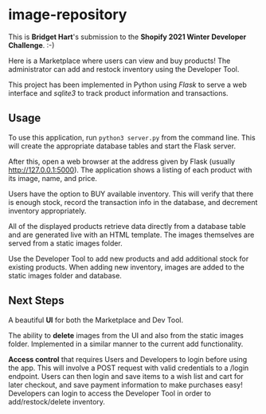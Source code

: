 # image-repository

This is **Bridget Hart**'s submission to the **Shopify 2021 Winter Developer Challenge**. :-)

Here is a Marketplace where users can view and buy products!
The administrator can add and restock inventory using the Developer Tool.

This project has been implemented in Python using _Flask_ to serve a web interface
and _sqlite3_ to track product information and transactions. 

## Usage

To use this application, run `python3 server.py` from the command line.
This will create the appropriate database tables and start the Flask server.

After this, open a web browser at the address given by Flask (usually http://127.0.0.1:5000).
The application shows a listing of each product with its image, name, and price.

Users have the option to BUY available inventory. This will verify that there is enough
stock, record the transaction info in the database, and decrement inventory appropriately.

All of the displayed products retrieve data directly from a database table and are 
generated live with an HTML template. The images themselves are served from a static images folder.

Use the Developer Tool to add new products and add additional stock for existing products. 
When adding new inventory, images are added to the static images folder and database.

## Next Steps

A beautiful **UI** for both the Marketplace and Dev Tool.

The ability to **delete** images from the UI and also from the static images folder.
Implemented in a similar manner to the current add functionality.

**Access control** that requires Users and Developers to login before using the app.
This will involve a POST request with valid credentials to a /login endpoint.
Users can then login and save items to a wish list and cart for later checkout, and save payment 
information to make purchases easy!
Developers can login to access the Developer Tool in order to add/restock/delete inventory.

